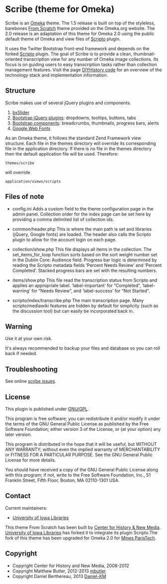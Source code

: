 Scribe (theme for Omeka)
===========

Scribe is an [Omeka] theme. The 1.5 release is built on top of the styleless,
barebones [From Scratch] theme provided on the Omeka.org website. The 2.0
release is an adaptation of this theme for Omeka 2.0 using the public default
theme of Omeka and view files of [Scripto] plugin.

It uses the Twitter Bootstrap front-end framework and depends on the forked
[Scripto] plugin. The goal of Scribe is to provide a clean, thumbnail-oriented
transcription view for any number of Omeka image collections. Its focus is on
guiding users to easy transcription tasks rather than collection management
features. Visit the page [DIYHistory code] for an overview of the technology
stack and implementation information.


Structure
---------

Scribe makes use of several jQuery plugins and components.

1. [bxSlider]
2. [Bootstrap jQuery plugins]: dropdowns, tooltips, buttons, tabs
3. [Bootstrap components]: breadcrumbs, thumbnails, progress bars, alerts
4. [Google Web Fonts]

As an Omeka theme, it follows the standard Zend Framework view structure. Each
file in the themes directory will override its corresponding file in the
application directory. If there is no file in the themes directory then the
default application file will be used. Therefore:

    themes/scribe

will override

    application/views/scripts


Files of note
-------------

* config.ini
Adds a custom field to the theme configuration page in the admin panel.
Collection order for the index page can be set here by providing a comma
delimited list of collection ids.

* common/header.php
This is where the main path is set and libraries (jQuery, Google fonts) are
loaded. The header also calls the Scripto plugin to allow for the account login
on each page.

* collection/show.php
This file displays all items in the collection. The set_items_for_loop function
sorts based on the sort weight number set in the Dublin Core: Audience field.
Progress bar logic is determined by reading the Scripto metadata fields ‘Percent
Needs Review’ and ‘Percent Completed’. Stacked progress bars are set with the
resulting numbers.

* items/show.php
This file read the transcription status from Scripto and applies an appropriate
label. ‘label-important’ for “Completed”, ‘label-warning’ for “Needs Review”,
and ‘label-success’ for “Not Started".

* scripto/index/transcribe.php
The main transcription page. Many scripto/mediawiki features are hidden by
default for simplicity (such as the discussion tool) but can easily be
incorporated back in.


Warning
-------

Use it at your own risk.

It's always recommended to backup your files and database so you can roll back
if needed.


Troubleshooting
---------------

See online [scribe issues].


License
-------

This plugin is published under [GNU/GPL].

This program is free software; you can redistribute it and/or modify it under
the terms of the GNU General Public License as published by the Free Software
Foundation; either version 3 of the License, or (at your option) any later
version.

This program is distributed in the hope that it will be useful, but WITHOUT
ANY WARRANTY; without even the implied warranty of MERCHANTABILITY or FITNESS
FOR A PARTICULAR PURPOSE. See the GNU General Public License for more
details.

You should have received a copy of the GNU General Public License along with
this program; if not, write to the Free Software Foundation, Inc.,
51 Franklin Street, Fifth Floor, Boston, MA 02110-1301 USA.


Contact
-------

Current maintainers:
* [University of Iowa Libraries]

This theme From Scratch has been built by [Center for History & New Media].
[University of Iowa Libraries] has forked it to integrate its plugin Scripto.The
fork of this theme has been upgraded for Omeka 2.0 for [Mines ParisTech].


Copyright
---------

* Copyright Center for History and New Media, 2008-2012
* Copyright Matthew Butler, 2012-2013 [mbutler]
* Copyright Daniel Berthereau, 2013 [Daniel-KM]


[Omeka]: https://omeka.org
[From Scratch]: http://omeka.org/add-ons/themes/from-scratch/
[Scripto]: https://github.com/ui-libraries/plugin-Scripto
[DIYHistory code]: http://diyhistory.lib.uiowa.edu/code.html
[bxSlider]: http://bxslider.com/
[Bootstrap jQuery plugins]: http://twitter.github.com/bootstrap/javascript.html
[Bootstrap components]: http://twitter.github.com/bootstrap/components.html
[Google Web Fonts]: http://www.google.com/webfonts
[GNU/GPL]: https://www.gnu.org/licenses/gpl-3.0.html "GNU/GPL v3"
[scribe issues]: https://github.com/ui-libraries/scribe/issues
[Center for History & New Media]: http://chnm.gmu.edu
[University of Iowa Libraries]: http://www.lib.uiowa.edu
[Daniel-KM]: https://github.com/Daniel-KM "Daniel Berthereau"
[mbutler]: https://github.com/mbutler
[Mines ParisTech]: http://bib.mines-paristech.fr "Mines ParisTech / ENSMP"
